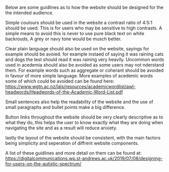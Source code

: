 Below are some guidlines as to how the website should be designed for the 
the intended audience.

Simple coulours should be used in the website a contrast ratio of 
4:5:1 should be used. This is for users who may be sensitive to high contrasts.
A simple means to avoid this is never to use pure black text on white backrouds, 
A grey or navy tone would be musch better. 

Clear plain language should also be used on the website, sayings for example should 
be avoied. for example instaed of saying it was raining cats and dogs the test 
should read it was raining very heavily. Uncommon words used in acedemia should also 
be avoided as some users may not nderstand them. For example words such as aggregate or coherant 
should be avoided in favour of more simple language. More examples of acedemic words some of 
which could be avoided can be found here: 
https://www.wgtn.ac.nz/lals/resources/academicwordlist/awl-headwords/Headwords-of-the-Academic-Word-List.pdf

Small sentences also help the readability of the website and the use of small paragraphs 
and bullet points make a big difference. 

Button links throughout the website should be very clearly descriptive as to what they do, 
this helps the user to know exactly what they are doing when navigating the site and as a 
result will reduce anxiety. 

lastly the layout of the website should be consistent, with the main factors being simplicity 
and seperation of diffrent website components.  

A list of these guidlines and more detail on them can be found at: 
https://digitalcommunications.wp.st-andrews.ac.uk/2019/07/08/designing-for-users-on-the-autistic-spectrum/